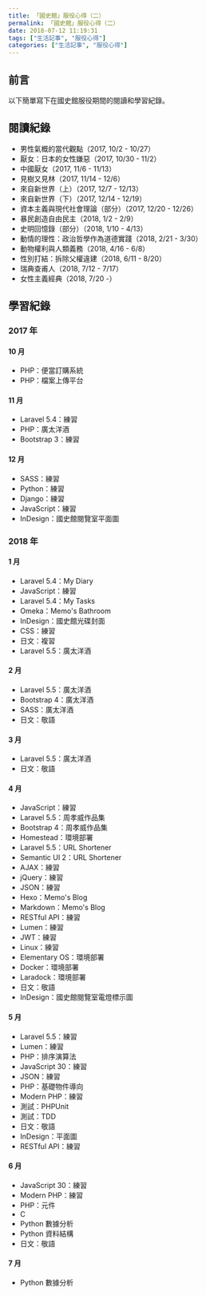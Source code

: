 ```yaml
---
title: 「國史館」服役心得（二）
permalink: 「國史館」服役心得（二）
date: 2018-07-12 11:19:31
tags: ["生活記事", "服役心得"]
categories: ["生活記事", "服役心得"]
---
```


## 前言
以下簡單寫下在國史館服役期間的閱讀和學習紀錄。

## 閱讀紀錄
- 男性氣概的當代觀點（2017, 10/2 - 10/27）
- 厭女：日本的女性嫌惡（2017, 10/30 - 11/2）
- 中國厭女（2017, 11/6 - 11/13）
- 見樹又見林（2017, 11/14 - 12/6）
- 來自新世界（上）（2017, 12/7 - 12/13）
- 來自新世界（下）（2017, 12/14 - 12/19）
- 資本主義與現代社會理論（部分）（2017, 12/20 - 12/26）
- 暴民創造自由民主（2018, 1/2 - 2/9）
- 史明回憶錄（部分）（2018, 1/10 - 4/13）
- 動情的理性：政治哲學作為道德實踐（2018, 2/21 - 3/30）
- 動物權利與人類義務（2018, 4/16 - 6/8）
- 性別打結：拆除父權違建（2018, 6/11 - 8/20）
- 瑞典查甫人（2018, 7/12 - 7/17）
- 女性主義經典（2018, 7/20 -）

## 學習紀錄
### 2017 年
#### 10 月
- PHP：便當訂購系統
- PHP：檔案上傳平台

#### 11 月
- Laravel 5.4：練習
- PHP：廣太洋酒
- Bootstrap 3：練習

#### 12 月
- SASS：練習
- Python：練習
- Django：練習
- JavaScript：練習
- InDesign：國史館閱覽室平面圖

### 2018 年
#### 1 月
- Laravel 5.4：My Diary
- JavaScript：練習
- Laravel 5.4：My Tasks
- Omeka：Memo's Bathroom
- InDesign：國史館光碟封面
- CSS：練習
- 日文：複習
- Laravel 5.5：廣太洋酒

#### 2 月
- Laravel 5.5：廣太洋酒
- Bootstrap 4：廣太洋酒
- SASS：廣太洋酒
- 日文：敬語

#### 3 月
- Laravel 5.5：廣太洋酒
- 日文：敬語

#### 4 月
- JavaScript：練習
- Laravel 5.5：周孝威作品集
- Bootstrap 4：周孝威作品集
- Homestead：環境部署
- Laravel 5.5：URL Shortener
- Semantic UI 2：URL Shortener
- AJAX：練習
- jQuery：練習
- JSON：練習
- Hexo：Memo's Blog
- Markdown：Memo's Blog
- RESTful API：練習
- Lumen：練習
- JWT：練習
- Linux：練習
- Elementary OS：環境部署
- Docker：環境部署
- Laradock：環境部署
- 日文：敬語
- InDesign：國史館閱覽室電燈標示圖

#### 5 月
- Laravel 5.5：練習
- Lumen：練習
- PHP：排序演算法
- JavaScript 30：練習
- JSON：練習
- PHP：基礎物件導向
- Modern PHP：練習
- 測試：PHPUnit
- 測試：TDD
- 日文：敬語
- InDesign：平面圖
- RESTful API：練習

#### 6 月
- JavaScript 30：練習
- Modern PHP：練習
- PHP：元件
- C
- Python 數據分析
- Python 資料結構
- 日文：敬語

#### 7 月
- Python 數據分析